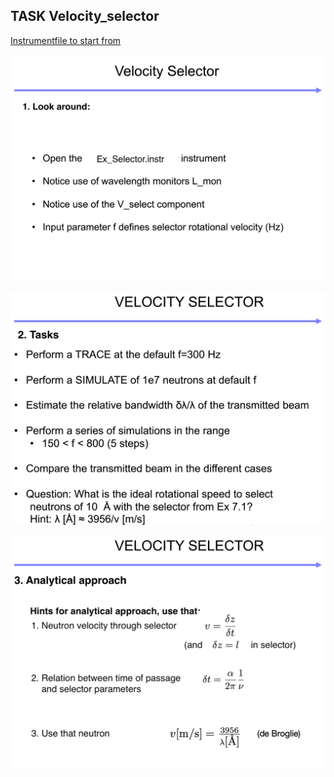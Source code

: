 ## TASK  Velocity_selector

[Instrumentfile to start from](Ex_selector.instr)

![Look around](Vsel_1.png)

![Simulation tasks](Vsel_2.png)

![Analytical consideration](Vsel_3.png)
